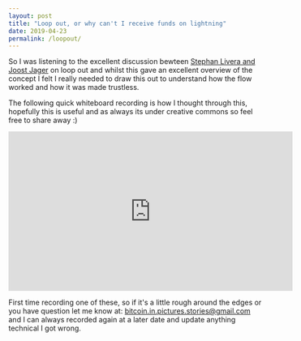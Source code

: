 ```yaml
---
layout: post
title: "Loop out, or why can't I receive funds on lightning"
date: 2019-04-23
permalink: /loopout/
---
```


So I was listening to the excellent discussion bewteen [Stephan Livera and Joost Jager](https://stephanlivera.com/episode/68) on loop out and whilst this gave an excellent overview of the concept I felt I really needed to draw this out to understand how the flow worked and how it was made trustless.

The following quick whiteboard recording is how I thought through this, hopefully this is useful and as always its under creative commons so feel free to share away :)

<p class="post-pic">
<iframe width="560" height="315" src="https://www.youtube.com/embed/rOX_nhq-ZY0" frameborder="0" allow="accelerometer; autoplay; encrypted-media; gyroscope; picture-in-picture" allowfullscreen></iframe>
</p>

First time recording one of these, so if it's a little rough around the edges or you have question let me know at: [bitcoin.in.pictures.stories@gmail.com](mailto:bitcoin.in.pictures.stories@gmail.com) and I can always recorded again at a later date and update anything technical I got wrong.